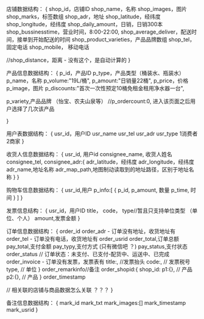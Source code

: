 店铺数据结构：
{
  shop_id，店铺ID
  shop_name，名称
  shop_images，图片
  shop_marks，标签数组
  shop_adr，地址
  shop_latitude，经纬度
  shop_longitude，经纬度
  shop_daily_amount，日销，日销300本
  shop_bussinesstime，营业时间，8:00-22:00,
  shop_average_deliver，配送时间，接单到开始配送的时间
  shop_product_varieties，产品品牌数组
  shop_tel，固定电话
  shop_mobile， 移动电话

  //shop_distance，距离 - 没有这个，是自动计算的
}



产品信息数据结构：
{
  p_id，产品ID
  p_type，产品类型（桶装水、瓶装水）
  p_name，名称
  p_volume:"19L/桶",
  p_amount:"日销量22桶",
  p_price，价格
  p_image，图片
  p_discounts:"首次一次性预定10桶免租金租用净水器一台",

  p_variety,产品品牌 （怡宝、农夫山泉等）
  //p_ordercount:0,  进入该页面之后用户选择了几次该产品

}

用户表数据结构：
{
  usr_id，用户ID
  usr_name
  usr_tel
  usr_adr
  usr_type 1消费者 2商家
}

收货人信息数据结构：
{
  usr_id, 用户id
  consignee_name, 收货人姓名
  consignee_tel,
  consignee_adr:{
    adr_latitude，经纬度
    adr_longitude，经纬度
    adr_name,地址名称
    adr_map_path,地图制动读取到的地址路径，区别于地址名称
  }
}

购物车信息数据结构：
{
  usr_id,用户
  p_info:[
    {
      p_id,
      p_amount, 数量
      p_time,   时间
    }
  ]
}

发票信息结构：
{
  usr_id，用户ID
  title，
  code，
  type//暂且只支持单位类型 （单位、个人）
  amount,发票金额
}

订单信息数据结构：
{
  order_id
  order_adr - 订单没有地址，收货地址有
  order_tel - 订单没有电话，收货地址有
  order_usrid
  order_total,订单总额
  pay_total,支付金额
  pay_typy,支付方式 (只有微信吧 ？)
  pay_status,支付状态
  order_status // 订单状态：未支付、已支付-配货中、运送中、已完成
  order_invoice - 订单没有发票，发票表有 title:, //发票抬头 code:, // 发票税号 type, // 单位 }
  order_remarkinfo//备注
  order_shopid:{ shop_id: p1:{}, // 产品 p2:{}, // 产品 }
  order_timestamp

  // 相关联的店铺与商品数据怎么关联 ？？？
}

备注信息数据结构：
{
mark_id
mark_txt
mark_images:[]
mark_timestamp
mark_usrid
}
